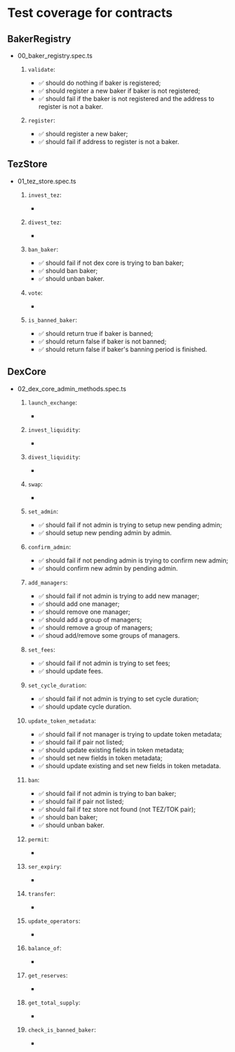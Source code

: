 # Test coverage for contracts

## BakerRegistry

- 00_baker_registry.spec.ts

  1.  `validate`:

      - ✅ should do nothing if baker is registered;
      - ✅ should register a new baker if baker is not registered;
      - ✅ should fail if the baker is not registered and the address to register is not a baker.

  2.  `register`:

      - ✅ should register a new baker;
      - ✅ should fail if address to register is not a baker.

## TezStore

- 01_tez_store.spec.ts

  1. `invest_tez`:

     -

  2. `divest_tez`:

     -

  3. `ban_baker`:

     - ✅ should fail if not dex core is trying to ban baker;
     - ✅ should ban baker;
     - ✅ should unban baker.

  4. `vote`:

     -

  5. `is_banned_baker`:

     - ✅ should return true if baker is banned;
     - ✅ should return false if baker is not banned;
     - ✅ should return false if baker's banning period is finished.

## DexCore

- 02_dex_core_admin_methods.spec.ts

  1. `launch_exchange`:

     -

  2. `invest_liquidity`:

     -

  3. `divest_liquidity`:

     -

  4. `swap`:

     -

  5. `set_admin`:

     - ✅ should fail if not admin is trying to setup new pending admin;
     - ✅ should setup new pending admin by admin.

  6. `confirm_admin`:

     - ✅ should fail if not pending admin is trying to confirm new admin;
     - ✅ should confirm new admin by pending admin.

  7. `add_managers`:

     - ✅ should fail if not admin is trying to add new manager;
     - ✅ should add one manager;
     - ✅ should remove one manager;
     - ✅ should add a group of managers;
     - ✅ should remove a group of managers;
     - ✅ shoud add/remove some groups of managers.

  8. `set_fees`:

     - ✅ should fail if not admin is trying to set fees;
     - ✅ should update fees.

  9. `set_cycle_duration`:

     - ✅ should fail if not admin is trying to set cycle duration;
     - ✅ should update cycle duration.

  10. `update_token_metadata`:

      - ✅ should fail if not manager is trying to update token metadata;
      - ✅ should fail if pair not listed;
      - ✅ should update existing fields in token metadata;
      - ✅ should set new fields in token metadata;
      - ✅ should update existing and set new fields in token metadata.

  11. `ban`:

      - ✅ should fail if not admin is trying to ban baker;
      - ✅ should fail if pair not listed;
      - ✅ should fail if tez store not found (not TEZ/TOK pair);
      - ✅ should ban baker;
      - ✅ should unban baker.

  12. `permit`:

      -

  13. `ser_expiry`:

      -

  14. `transfer`:

      -

  15. `update_operators`:

      -

  16. `balance_of`:

      -

  17. `get_reserves`:

      -

  18. `get_total_supply`:

      -

  19. `check_is_banned_baker`:

      -
